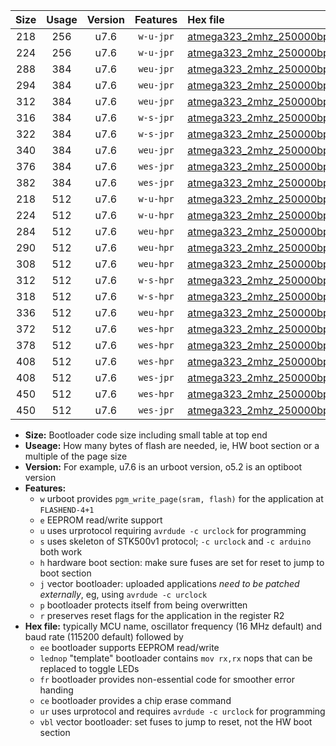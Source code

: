 |Size|Usage|Version|Features|Hex file|
|:-:|:-:|:-:|:-:|:--|
|218|256|u7.6|`w-u-jpr`|[atmega323_2mhz_250000bps_ur_vbl.hex](https://raw.githubusercontent.com/stefanrueger/urboot/main/atmega323_2mhz_250000bps_ur_vbl.hex)|
|224|256|u7.6|`w-u-jpr`|[atmega323_2mhz_250000bps_lednop_ur_vbl.hex](https://raw.githubusercontent.com/stefanrueger/urboot/main/atmega323_2mhz_250000bps_lednop_ur_vbl.hex)|
|288|384|u7.6|`weu-jpr`|[atmega323_2mhz_250000bps_ee_ur_vbl.hex](https://raw.githubusercontent.com/stefanrueger/urboot/main/atmega323_2mhz_250000bps_ee_ur_vbl.hex)|
|294|384|u7.6|`weu-jpr`|[atmega323_2mhz_250000bps_ee_lednop_ur_vbl.hex](https://raw.githubusercontent.com/stefanrueger/urboot/main/atmega323_2mhz_250000bps_ee_lednop_ur_vbl.hex)|
|312|384|u7.6|`weu-jpr`|[atmega323_2mhz_250000bps_ee_lednop_fr_ur_vbl.hex](https://raw.githubusercontent.com/stefanrueger/urboot/main/atmega323_2mhz_250000bps_ee_lednop_fr_ur_vbl.hex)|
|316|384|u7.6|`w-s-jpr`|[atmega323_2mhz_250000bps_vbl.hex](https://raw.githubusercontent.com/stefanrueger/urboot/main/atmega323_2mhz_250000bps_vbl.hex)|
|322|384|u7.6|`w-s-jpr`|[atmega323_2mhz_250000bps_lednop_vbl.hex](https://raw.githubusercontent.com/stefanrueger/urboot/main/atmega323_2mhz_250000bps_lednop_vbl.hex)|
|340|384|u7.6|`weu-jpr`|[atmega323_2mhz_250000bps_ee_lednop_fr_ce_ur_vbl.hex](https://raw.githubusercontent.com/stefanrueger/urboot/main/atmega323_2mhz_250000bps_ee_lednop_fr_ce_ur_vbl.hex)|
|376|384|u7.6|`wes-jpr`|[atmega323_2mhz_250000bps_ee_vbl.hex](https://raw.githubusercontent.com/stefanrueger/urboot/main/atmega323_2mhz_250000bps_ee_vbl.hex)|
|382|384|u7.6|`wes-jpr`|[atmega323_2mhz_250000bps_ee_lednop_vbl.hex](https://raw.githubusercontent.com/stefanrueger/urboot/main/atmega323_2mhz_250000bps_ee_lednop_vbl.hex)|
|218|512|u7.6|`w-u-hpr`|[atmega323_2mhz_250000bps_ur.hex](https://raw.githubusercontent.com/stefanrueger/urboot/main/atmega323_2mhz_250000bps_ur.hex)|
|224|512|u7.6|`w-u-hpr`|[atmega323_2mhz_250000bps_lednop_ur.hex](https://raw.githubusercontent.com/stefanrueger/urboot/main/atmega323_2mhz_250000bps_lednop_ur.hex)|
|284|512|u7.6|`weu-hpr`|[atmega323_2mhz_250000bps_ee_ur.hex](https://raw.githubusercontent.com/stefanrueger/urboot/main/atmega323_2mhz_250000bps_ee_ur.hex)|
|290|512|u7.6|`weu-hpr`|[atmega323_2mhz_250000bps_ee_lednop_ur.hex](https://raw.githubusercontent.com/stefanrueger/urboot/main/atmega323_2mhz_250000bps_ee_lednop_ur.hex)|
|308|512|u7.6|`weu-hpr`|[atmega323_2mhz_250000bps_ee_lednop_fr_ur.hex](https://raw.githubusercontent.com/stefanrueger/urboot/main/atmega323_2mhz_250000bps_ee_lednop_fr_ur.hex)|
|312|512|u7.6|`w-s-hpr`|[atmega323_2mhz_250000bps.hex](https://raw.githubusercontent.com/stefanrueger/urboot/main/atmega323_2mhz_250000bps.hex)|
|318|512|u7.6|`w-s-hpr`|[atmega323_2mhz_250000bps_lednop.hex](https://raw.githubusercontent.com/stefanrueger/urboot/main/atmega323_2mhz_250000bps_lednop.hex)|
|336|512|u7.6|`weu-hpr`|[atmega323_2mhz_250000bps_ee_lednop_fr_ce_ur.hex](https://raw.githubusercontent.com/stefanrueger/urboot/main/atmega323_2mhz_250000bps_ee_lednop_fr_ce_ur.hex)|
|372|512|u7.6|`wes-hpr`|[atmega323_2mhz_250000bps_ee.hex](https://raw.githubusercontent.com/stefanrueger/urboot/main/atmega323_2mhz_250000bps_ee.hex)|
|378|512|u7.6|`wes-hpr`|[atmega323_2mhz_250000bps_ee_lednop.hex](https://raw.githubusercontent.com/stefanrueger/urboot/main/atmega323_2mhz_250000bps_ee_lednop.hex)|
|408|512|u7.6|`wes-hpr`|[atmega323_2mhz_250000bps_ee_lednop_fr.hex](https://raw.githubusercontent.com/stefanrueger/urboot/main/atmega323_2mhz_250000bps_ee_lednop_fr.hex)|
|408|512|u7.6|`wes-jpr`|[atmega323_2mhz_250000bps_ee_lednop_fr_vbl.hex](https://raw.githubusercontent.com/stefanrueger/urboot/main/atmega323_2mhz_250000bps_ee_lednop_fr_vbl.hex)|
|450|512|u7.6|`wes-hpr`|[atmega323_2mhz_250000bps_ee_lednop_fr_ce.hex](https://raw.githubusercontent.com/stefanrueger/urboot/main/atmega323_2mhz_250000bps_ee_lednop_fr_ce.hex)|
|450|512|u7.6|`wes-jpr`|[atmega323_2mhz_250000bps_ee_lednop_fr_ce_vbl.hex](https://raw.githubusercontent.com/stefanrueger/urboot/main/atmega323_2mhz_250000bps_ee_lednop_fr_ce_vbl.hex)|

- **Size:** Bootloader code size including small table at top end
- **Useage:** How many bytes of flash are needed, ie, HW boot section or a multiple of the page size
- **Version:** For example, u7.6 is an urboot version, o5.2 is an optiboot version
- **Features:**
  + `w` urboot provides `pgm_write_page(sram, flash)` for the application at `FLASHEND-4+1`
  + `e` EEPROM read/write support
  + `u` uses urprotocol requiring `avrdude -c urclock` for programming
  + `s` uses skeleton of STK500v1 protocol; `-c urclock` and `-c arduino` both work
  + `h` hardware boot section: make sure fuses are set for reset to jump to boot section
  + `j` vector bootloader: uploaded applications *need to be patched externally*, eg, using `avrdude -c urclock`
  + `p` bootloader protects itself from being overwritten
  + `r` preserves reset flags for the application in the register R2
- **Hex file:** typically MCU name, oscillator frequency (16 MHz default) and baud rate (115200 default) followed by
  + `ee` bootloader supports EEPROM read/write
  + `lednop` "template" bootloader contains `mov rx,rx` nops that can be replaced to toggle LEDs
  + `fr` bootloader provides non-essential code for smoother error handing
  + `ce` bootloader provides a chip erase command
  + `ur` uses urprotocol and requires `avrdude -c urclock` for programming
  + `vbl` vector bootloader: set fuses to jump to reset, not the HW boot section
